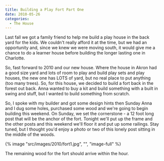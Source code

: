 ```yaml
---
title: Building a Play Fort Part One
date: 2010-05-26
categories: 
  - The House
---
```


Last fall we got a family friend to help me build a play house in the back yard for the kids. We couldn't really afford it at the time, but we had an opportunity and, since we knew we were moving south, it would give me a chance to do a learner house before building the longer lasting one in Charlotte.

So, fast forward to 2010 and our new house. Where the house in Akron had a good size yard and lots of room to play and build play sets and play houses, the new one has LOTS of yard, but no real place to put anything (too many trees). So, for this house, we decided to build a fort back in the forest out back. Anna wanted to buy a kit and build something with a built in swing and stuff, but I wanted to build something from scratch.

So, I spoke with my builder and got some design hints then Sunday Anna and I dug some holes, purchased some wood and we're going to begin building this weekend. On Sunday, we set the cornerstone - a 12 foot long post that will be the anchor of the fort. Tonight we'll put up the frame and the other posts and this weekend we'll floor it and put up some railings. Stay tuned, but I thought you'd enjoy a photo or two of this lonely post sitting in the middle of the woods.

{% image "src/images/2010/fort1.jpg", "", "image-full" %}

The remaining wood for the fort should arrive within the hour.
